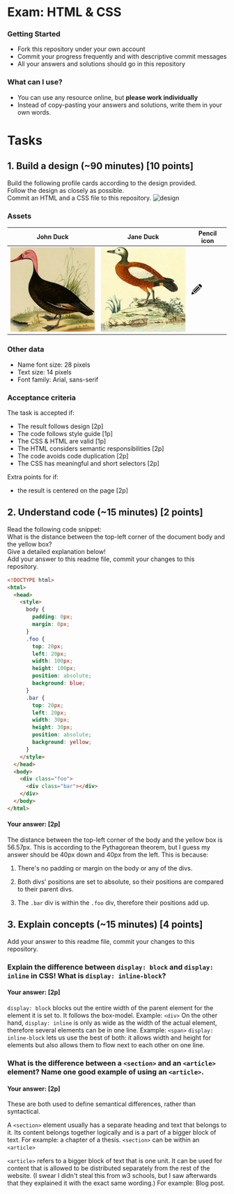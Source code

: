 # Exam: HTML & CSS

### Getting Started
 - Fork this repository under your own account
 - Commit your progress frequently and with descriptive commit messages
 - All your answers and solutions should go in this repository

### What can I use?
 - You can use any resource online, but **please work individually**
 - Instead of copy-pasting your answers and solutions, write them in your own words.


# Tasks

## 1. Build a design (~90 minutes) [10 points]
Build the following profile cards according to the design provided.   
Follow the design as closely as possible.   
Commit an HTML and a CSS file to this repository.
![design](exercise-1.png)

### Assets
John Duck | Jane Duck | Pencil icon
--------- | --------- | -----------
![duck](duck.jpg) | ![duck](duck2.jpg) | ![pencil-icon](edit-icon.png)   

### Other data
  - Name font size: 28 pixels
  - Text size: 14 pixels
  - Font family: Arial, sans-serif

### Acceptance criteria
The task is accepted if:
  - The result follows design [2p]
  - The code follows style guide [1p]
  - The CSS & HTML are valid [1p]
  - The HTML considers semantic responsibilities [2p]
  - The code avoids code duplication [2p]
  - The CSS has meaningful and short selectors [2p]

Extra points for if:
  - the result is centered on the page [2p]


## 2. Understand code (~15 minutes) [2 points]
Read the following code snippet:   
What is the distance between the top-left corner of the document body and the yellow box?   
Give a detailed explanation below!   
Add your answer to this readme file, commit your changes to this repository.
```HTML
<!DOCTYPE html>
<html>
  <head>
    <style>
      body {
        padding: 0px;
        margin: 0px;
      }
      .foo {
        top: 20px;
        left: 20px;
        width: 100px;
        height: 100px;
        position: absolute;
        background: blue;
      }
      .bar {
        top: 20px;
        left: 20px;
        width: 30px;
        height: 30px;
        position: absolute;
        background: yellow;
      }
    </style>
  </head>
  <body>
    <div class="foo">
      <div class="bar"></div>
    </div>
  </body>
</html>
```
#### Your answer: [2p]
The distance between the top-left corner of the body and the yellow box is 56.57px. This is according to the Pythagorean theorem, but I guess my answer should be 40px down and 40px from the left. This is because:

1. There's no padding or margin on the body or any of the divs.

2. Both divs' positions are set to absolute, so their positions are compared to their parent divs.

3. The `.bar` div is within the `.foo` div, therefore their positions add up.


## 3. Explain concepts (~15 minutes) [4 points]
Add your answer to this readme file, commit your changes to this repository.


### Explain the difference between `display: block` and `display: inline` in CSS! What is `display: inline-block`?
#### Your answer: [2p]
`display: block` blocks out the entire width of the parent element for the element it is set to. It follows the box-model. Example: `<div>` On the other hand, `display: inline` is only as wide as the width of the actual element, therefore several elements can be in one line. Example: `<span>` `display: inline-block` lets us use the best of both: it allows width and height for elements but also allows them to flow next to each other on one line.


### What is the difference between a `<section>` and an `<article>` element? Name one good example of using an `<article>`.
#### Your answer: [2p]
These are both used to define semantical differences, rather than syntactical.

A `<section>` element usually has a separate heading and text that belongs to it. Its content belongs together logically and is a part of a bigger block of text. For example: a chapter of a thesis. `<section>` can be within an `<article>`

`<article>` refers to a bigger block of text that is one unit. It can be used for content that is allowed to be distributed separately from the rest of the website. (I swear I didn't steal this from w3 schools, but I saw afterwards that they explained it with the exact same wording.) For example: Blog post.